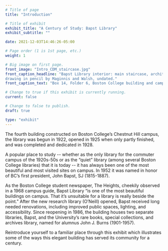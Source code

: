 ```yaml
---
# Title of page
title: "Introduction"

# Title of exhibit
exhibit_title: "A Century of Study: Bapst Library"
exhibit_subtitle: ""

date: 2021-12-03T14:46:26-05:00

# Page order (1 is 1st page, etc.)
weight: 1 

# Big image on first page.
front_image: "Intro_CDM_staircase.jpg"
front_caption_headline: "Bapst Library interior: main staircase, architectural
drawing in pencil by Maginnis and Walsh, undated."
front_caption_text: "Box 14, Folder 6, Boston College building and campus images (BC1987-012)."

# Change to true if this exhibit is currently running.
current: false

# Change to false to publish.
draft: true

type: "exhibit"
---
```


The fourth building constructed on Boston College’s Chestnut Hill campus, the library was begun in 1922, opened in 1925 when only partly finished, and was completed and dedicated in 1928. 

A popular place to study -- whether as the only library for the commuter campus of the 1920s-50s or as the “quiet” library (among several Boston College libraries) that it is today -- it has always been one of the most beautiful and most visited sites on campus. In 1952 it was named in honor of BC’s first president, John Bapst, SJ (1815-1887).

As the Boston College student newspaper, The Heights, cheekily observed in a 1968 campus guide, Bapst Library “is one of the most beautiful buildings on campus. That it’s unsuitable for a library is really beside the point.” After the new research library (O’Neill) opened, Bapst received long needed renovations, including  improved public spaces, lighting, and accessibility. Since reopening in 1986, the building houses two separate libraries, Bapst, and the University’s rare books, special collections, and archives library, named for alumnus John J. Burns (1901-1957).    

Reintroduce yourself to a familiar place through this exhibit which illustrates some of the ways this elegant building has served its community for a century.
